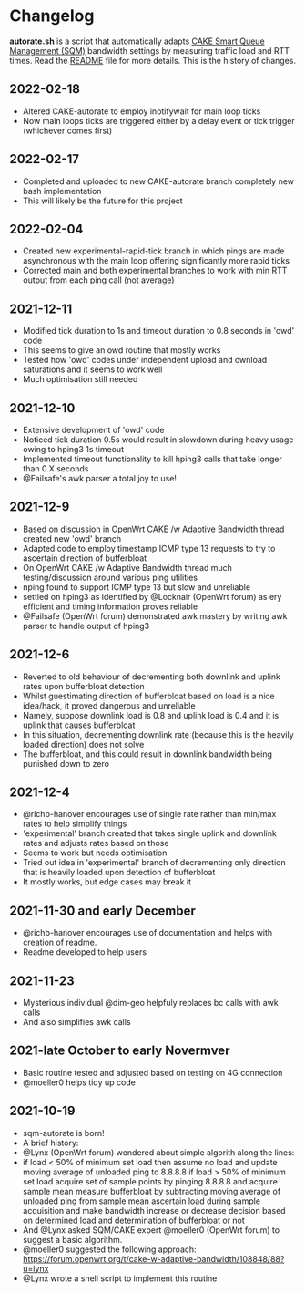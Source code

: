 # Changelog

**autorate.sh** is a script that automatically adapts
[CAKE Smart Queue Management (SQM)](https://www.bufferbloat.net/projects/codel/wiki/Cake/)
bandwidth settings by measuring traffic load and RTT times.
Read the [README](./README.md) file for more details.
This is the history of changes.

## 2022-02-18

- Altered CAKE-autorate to employ inotifywait for main loop ticks
- Now main loops ticks are triggered either by a delay event or tick trigger (whichever comes first)

## 2022-02-17

- Completed and uploaded to new CAKE-autorate branch completely new bash implementation
- This will likely be the future for this project 

## 2022-02-04

- Created new experimental-rapid-tick branch in which pings are made asynchronous with the main loop offering significantly more rapid ticks
- Corrected main and both experimental branches to work with min RTT output from each ping call (not average)

## 2021-12-11

- Modified tick duration to 1s and timeout duration to 0.8 seconds in 'owd' code
- This seems to give an owd routine that mostly works
- Tested how 'owd' codes under independent upload and ownload saturations and it seems to work well
- Much optimisation still needed

## 2021-12-10

- Extensive development of 'owd' code
- Noticed tick duration 0.5s would result in slowdown during heavy usage owing to hping3 1s timeout
- Implemented timeout functionality to kill hping3 calls that take longer than 0.X seconds
- @Failsafe's awk parser a total joy to use!

## 2021-12-9

- Based on discussion in OpenWrt CAKE /w Adaptive Bandwidth thread created new 'owd' branch 
- Adapted code to employ timestamp ICMP type 13 requests to try to ascertain direction of bufferbloat
- On OpenWrt CAKE /w Adaptive Bandwidth thread much testing/discussion around various ping utilities
- nping found to support ICMP type 13 but slow and unreliable
- settled on hping3 as identified by @Locknair (OpenWrt forum) as ery efficient and timing information proves reliable
- @Failsafe (OpenWrt forum) demonstrated awk mastery by writing awk parser to handle output of hping3 

## 2021-12-6

- Reverted to old behaviour of decrementing both downlink and uplink rates upon bufferbloat detection
- Whilst guestimating direction of bufferbloat based on load is a nice idea/hack, it proved dangerous and unreliable
- Namely, suppose downlink load is 0.8 and uplink load is 0.4 and it is uplink that causes bufferbloat
- In this situation, decrementing downlink rate (because this is the heavily loaded direction) does not solve 
- The bufferbloat, and this could result in downlink bandwidth being punished down to zero

## 2021-12-4

- @richb-hanover encourages use of single rate rather than min/max rates to help simplify things
- 'experimental' branch created that takes single uplink and downlink rates and adjusts rates based on those
- Seems to work but needs optimisation
- Tried out idea in 'experimental' branch of decrementing only direction that is heavily loaded upon detection of bufferbloat
- It mostly works, but edge cases may break it

## 2021-11-30 and early December

- @richb-hanover encourages use of documentation and helps with creation of readme.
- Readme developed to help users

## 2021-11-23

- Mysterious individual @dim-geo helpfuly replaces bc calls with awk calls
- And also simplifies awk calls

## 2021-late October to early Novermver

- Basic routine tested and adjusted based on testing on 4G connection
- @moeller0 helps tidy up code

## 2021-10-19

- sqm-autorate is born! 
- A brief history:
- @Lynx (OpenWrt forum) wondered about simple algorith along the lines:
- if load < 50% of minimum set load then assume no load and update moving average of unloaded ping to 8.8.8.8
if load > 50% of minimum set load acquire set of sample points by pinging 8.8.8.8 and acquire sample mean
measure bufferbloat by subtracting moving average of unloaded ping from sample mean
ascertain load during sample acquisition and make bandwidth increase or decrease decision based on determined load and determination of bufferbloat or not
- And @Lynx asked SQM/CAKE expert @moeller0 (OpenWrt forum) to suggest a basic algorithm. 
- @moeller0 suggested the following approach: https://forum.openwrt.org/t/cake-w-adaptive-bandwidth/108848/88?u=lynx
- @Lynx wrote a shell script to implement this routine
